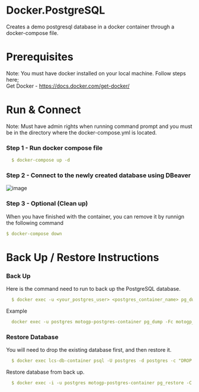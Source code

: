 # Docker.PostgreSQL
Creates a demo postgresql database in a docker container through a docker-compose file.

# Prerequisites
Note: You must have docker installed on your local machine. Follow steps here;\
  Get Docker - https://docs.docker.com/get-docker/

# Run & Connect
Note: Must have admin rights when running command prompt and you must be in the directory where the docker-compose.yml is located.

### Step 1 - Run docker compose file
```yaml
  $ docker-compose up -d
```
  
### Step 2 - Connect to the newly created database using DBeaver
  
![image](https://user-images.githubusercontent.com/56781613/171974506-ecb6a7a0-67df-4529-a2df-a0ad9497156d.png)

### Step 3 - Optional (Clean up)
  When you have finished with the container, you can remove it by runnign the following command
  ```yaml
  $ docker-compose down
  ```
  
# Back Up / Restore Instructions
### Back Up
  Here is the command need to run to back up the PostgreSQL database.
  ```yaml
    $ docker exec -u <your_postgres_user> <postgres_container_name> pg_dump -Fc <database_name_here> > db.dump\
  ```
  Example
  ```yaml
    docker exec -u postgres motogp-postgres-container pg_dump -Fc motogp_db > /Docker/db_backups/motogp_db_backup.sql
  ```
  
### Restore Database
You will need to drop the existing database first, and then restore it.
```yaml
  $ docker exec lcs-db-container psql -U postgres -d postgres -c "DROP DATABASE loyalty_db WITH (FORCE);"
```

Restore database from back up.
```yaml
  $ docker exec -i -u postgres motogp-postgres-container pg_restore -C -d postgres < /Docker/db_backups/motogp_db_backup.sql
```

